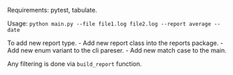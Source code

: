 Requirements: pytest, tabulate.

Usage: `python main.py --file file1.log file2.log --report average --date `

To add new report type.
    - Add new report class into the reports package. 
    - Add new enum variant to the cli pareser.
    - Add new match case to the main.

Any filtering is done via `build_report` function.